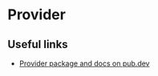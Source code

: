 # Provider

## Useful links
* [Provider package and docs on pub.dev](https://pub.dev/packages/provider)
